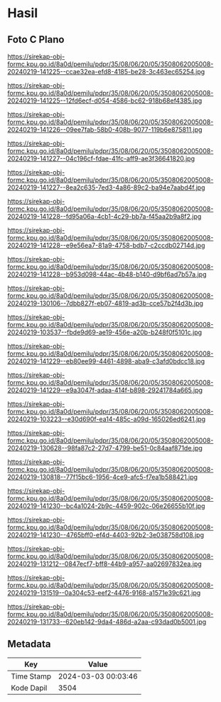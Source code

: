 # Hasil

## Foto C Plano

https://sirekap-obj-formc.kpu.go.id/8a0d/pemilu/pdpr/35/08/06/20/05/3508062005008-20240219-141225--ccae32ea-efd8-4185-be28-3c463ec65254.jpg

https://sirekap-obj-formc.kpu.go.id/8a0d/pemilu/pdpr/35/08/06/20/05/3508062005008-20240219-141225--12fd6ecf-d054-4586-bc62-918b68ef4385.jpg

https://sirekap-obj-formc.kpu.go.id/8a0d/pemilu/pdpr/35/08/06/20/05/3508062005008-20240219-141226--09ee7fab-58b0-408b-9077-119b6e875811.jpg

https://sirekap-obj-formc.kpu.go.id/8a0d/pemilu/pdpr/35/08/06/20/05/3508062005008-20240219-141227--04c196cf-fdae-41fc-aff9-ae3f36641820.jpg

https://sirekap-obj-formc.kpu.go.id/8a0d/pemilu/pdpr/35/08/06/20/05/3508062005008-20240219-141227--8ea2c635-7ed3-4a86-89c2-ba94e7aabd4f.jpg

https://sirekap-obj-formc.kpu.go.id/8a0d/pemilu/pdpr/35/08/06/20/05/3508062005008-20240219-141228--fd95a06a-4cb1-4c29-bb7a-f45aa2b9a8f2.jpg

https://sirekap-obj-formc.kpu.go.id/8a0d/pemilu/pdpr/35/08/06/20/05/3508062005008-20240219-141228--e9e56ea7-81a9-4758-bdb7-c2ccdb02714d.jpg

https://sirekap-obj-formc.kpu.go.id/8a0d/pemilu/pdpr/35/08/06/20/05/3508062005008-20240219-141228--b953d098-44ac-4b48-b140-d9bf6ad7b57a.jpg

https://sirekap-obj-formc.kpu.go.id/8a0d/pemilu/pdpr/35/08/06/20/05/3508062005008-20240219-130106--7dbb827f-eb07-4819-ad3b-cce57b2f4d3b.jpg

https://sirekap-obj-formc.kpu.go.id/8a0d/pemilu/pdpr/35/08/06/20/05/3508062005008-20240219-103537--fbde9d69-ae19-456e-a20b-b248f0f5101c.jpg

https://sirekap-obj-formc.kpu.go.id/8a0d/pemilu/pdpr/35/08/06/20/05/3508062005008-20240219-141229--eb80ee99-4461-4898-aba9-c3afd0bdcc18.jpg

https://sirekap-obj-formc.kpu.go.id/8a0d/pemilu/pdpr/35/08/06/20/05/3508062005008-20240219-141229--e9a3047f-adaa-414f-b898-29241784a665.jpg

https://sirekap-obj-formc.kpu.go.id/8a0d/pemilu/pdpr/35/08/06/20/05/3508062005008-20240219-103223--e30d690f-ea14-485c-a09d-165026ed6241.jpg

https://sirekap-obj-formc.kpu.go.id/8a0d/pemilu/pdpr/35/08/06/20/05/3508062005008-20240219-130628--98fa87c2-27d7-4799-be51-0c84aaf871de.jpg

https://sirekap-obj-formc.kpu.go.id/8a0d/pemilu/pdpr/35/08/06/20/05/3508062005008-20240219-130818--77f15bc6-1956-4ce9-afc5-f7ea1b588421.jpg

https://sirekap-obj-formc.kpu.go.id/8a0d/pemilu/pdpr/35/08/06/20/05/3508062005008-20240219-141230--bc4a1024-2b9c-4459-902c-06e26655b10f.jpg

https://sirekap-obj-formc.kpu.go.id/8a0d/pemilu/pdpr/35/08/06/20/05/3508062005008-20240219-141230--4765bff0-ef4d-4403-92b2-3e038758d108.jpg

https://sirekap-obj-formc.kpu.go.id/8a0d/pemilu/pdpr/35/08/06/20/05/3508062005008-20240219-131212--0847ecf7-bff8-44b9-a957-aa02697832ea.jpg

https://sirekap-obj-formc.kpu.go.id/8a0d/pemilu/pdpr/35/08/06/20/05/3508062005008-20240219-131519--0a304c53-eef2-4476-9168-a1571e39c621.jpg

https://sirekap-obj-formc.kpu.go.id/8a0d/pemilu/pdpr/35/08/06/20/05/3508062005008-20240219-131733--620eb142-9da4-486d-a2aa-c93dad0b5001.jpg


## Metadata

| Key        | Value               |
| ---------- | ------------------- |
| Time Stamp | 2024-03-03 00:03:46 |
| Kode Dapil | 3504                |




